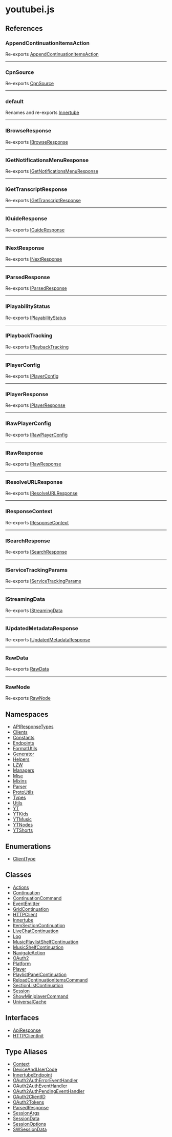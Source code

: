 # youtubei.js

## References

### AppendContinuationItemsAction

Re-exports [AppendContinuationItemsAction](namespaces/YTNodes/classes/AppendContinuationItemsAction.md)

***

### CpnSource

Re-exports [CpnSource](namespaces/APIResponseTypes/type-aliases/CpnSource.md)

***

### default

Renames and re-exports [Innertube](classes/Innertube.md)

***

### IBrowseResponse

Re-exports [IBrowseResponse](namespaces/APIResponseTypes/type-aliases/IBrowseResponse.md)

***

### IGetNotificationsMenuResponse

Re-exports [IGetNotificationsMenuResponse](namespaces/APIResponseTypes/type-aliases/IGetNotificationsMenuResponse.md)

***

### IGetTranscriptResponse

Re-exports [IGetTranscriptResponse](namespaces/APIResponseTypes/type-aliases/IGetTranscriptResponse.md)

***

### IGuideResponse

Re-exports [IGuideResponse](namespaces/APIResponseTypes/type-aliases/IGuideResponse.md)

***

### INextResponse

Re-exports [INextResponse](namespaces/APIResponseTypes/type-aliases/INextResponse.md)

***

### IParsedResponse

Re-exports [IParsedResponse](namespaces/APIResponseTypes/interfaces/IParsedResponse.md)

***

### IPlayabilityStatus

Re-exports [IPlayabilityStatus](namespaces/APIResponseTypes/interfaces/IPlayabilityStatus.md)

***

### IPlaybackTracking

Re-exports [IPlaybackTracking](namespaces/APIResponseTypes/interfaces/IPlaybackTracking.md)

***

### IPlayerConfig

Re-exports [IPlayerConfig](namespaces/APIResponseTypes/interfaces/IPlayerConfig.md)

***

### IPlayerResponse

Re-exports [IPlayerResponse](namespaces/APIResponseTypes/type-aliases/IPlayerResponse.md)

***

### IRawPlayerConfig

Re-exports [IRawPlayerConfig](namespaces/APIResponseTypes/interfaces/IRawPlayerConfig.md)

***

### IRawResponse

Re-exports [IRawResponse](namespaces/APIResponseTypes/interfaces/IRawResponse.md)

***

### IResolveURLResponse

Re-exports [IResolveURLResponse](namespaces/APIResponseTypes/type-aliases/IResolveURLResponse.md)

***

### IResponseContext

Re-exports [IResponseContext](namespaces/APIResponseTypes/interfaces/IResponseContext.md)

***

### ISearchResponse

Re-exports [ISearchResponse](namespaces/APIResponseTypes/type-aliases/ISearchResponse.md)

***

### IServiceTrackingParams

Re-exports [IServiceTrackingParams](namespaces/APIResponseTypes/interfaces/IServiceTrackingParams.md)

***

### IStreamingData

Re-exports [IStreamingData](namespaces/APIResponseTypes/interfaces/IStreamingData.md)

***

### IUpdatedMetadataResponse

Re-exports [IUpdatedMetadataResponse](namespaces/APIResponseTypes/type-aliases/IUpdatedMetadataResponse.md)

***

### RawData

Re-exports [RawData](namespaces/APIResponseTypes/type-aliases/RawData.md)

***

### RawNode

Re-exports [RawNode](namespaces/APIResponseTypes/type-aliases/RawNode.md)

## Namespaces

- [APIResponseTypes](namespaces/APIResponseTypes/README.md)
- [Clients](namespaces/Clients/README.md)
- [Constants](namespaces/Constants/README.md)
- [Endpoints](namespaces/Endpoints/README.md)
- [FormatUtils](namespaces/FormatUtils/README.md)
- [Generator](namespaces/Generator/README.md)
- [Helpers](namespaces/Helpers/README.md)
- [LZW](namespaces/LZW/README.md)
- [Managers](namespaces/Managers/README.md)
- [Misc](namespaces/Misc/README.md)
- [Mixins](namespaces/Mixins/README.md)
- [Parser](namespaces/Parser/README.md)
- [ProtoUtils](namespaces/ProtoUtils/README.md)
- [Types](namespaces/Types/README.md)
- [Utils](namespaces/Utils/README.md)
- [YT](namespaces/YT/README.md)
- [YTKids](namespaces/YTKids/README.md)
- [YTMusic](namespaces/YTMusic/README.md)
- [YTNodes](namespaces/YTNodes/README.md)
- [YTShorts](namespaces/YTShorts/README.md)

## Enumerations

- [ClientType](enumerations/ClientType.md)

## Classes

- [Actions](classes/Actions.md)
- [Continuation](classes/Continuation.md)
- [ContinuationCommand](classes/ContinuationCommand.md)
- [EventEmitter](classes/EventEmitter.md)
- [GridContinuation](classes/GridContinuation.md)
- [HTTPClient](classes/HTTPClient.md)
- [Innertube](classes/Innertube.md)
- [ItemSectionContinuation](classes/ItemSectionContinuation.md)
- [LiveChatContinuation](classes/LiveChatContinuation.md)
- [Log](classes/Log.md)
- [MusicPlaylistShelfContinuation](classes/MusicPlaylistShelfContinuation.md)
- [MusicShelfContinuation](classes/MusicShelfContinuation.md)
- [NavigateAction](classes/NavigateAction.md)
- [OAuth2](classes/OAuth2.md)
- [Platform](classes/Platform.md)
- [Player](classes/Player.md)
- [PlaylistPanelContinuation](classes/PlaylistPanelContinuation.md)
- [ReloadContinuationItemsCommand](classes/ReloadContinuationItemsCommand.md)
- [SectionListContinuation](classes/SectionListContinuation.md)
- [Session](classes/Session.md)
- [ShowMiniplayerCommand](classes/ShowMiniplayerCommand.md)
- [UniversalCache](classes/UniversalCache.md)

## Interfaces

- [ApiResponse](interfaces/ApiResponse.md)
- [HTTPClientInit](interfaces/HTTPClientInit.md)

## Type Aliases

- [Context](type-aliases/Context.md)
- [DeviceAndUserCode](type-aliases/DeviceAndUserCode.md)
- [InnertubeEndpoint](type-aliases/InnertubeEndpoint.md)
- [OAuth2AuthErrorEventHandler](type-aliases/OAuth2AuthErrorEventHandler.md)
- [OAuth2AuthEventHandler](type-aliases/OAuth2AuthEventHandler.md)
- [OAuth2AuthPendingEventHandler](type-aliases/OAuth2AuthPendingEventHandler.md)
- [OAuth2ClientID](type-aliases/OAuth2ClientID.md)
- [OAuth2Tokens](type-aliases/OAuth2Tokens.md)
- [ParsedResponse](type-aliases/ParsedResponse.md)
- [SessionArgs](type-aliases/SessionArgs.md)
- [SessionData](type-aliases/SessionData.md)
- [SessionOptions](type-aliases/SessionOptions.md)
- [SWSessionData](type-aliases/SWSessionData.md)
